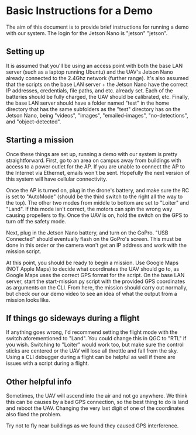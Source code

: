# Basic Instructions for a Demo

The aim of this document is to provide brief instructions for running a demo with our system. The login for the Jetson Nano is "jetson" "jetson".

## Setting up

It is assumed that you'll be using an access point with both the base LAN server (such as a laptop running Ubuntu) and the UAV's Jetson Nano already connected to the 2.4Ghz network (further range). It's also assumed that the scripts on the base LAN server + the Jetson Nano have the correct IP addresses, credentials, file paths, and etc. already set. Each of the batteries should be fully charged, the UAV should be calibrated, etc. Finally, the base LAN server should have a folder named "test" in the home directory that has the same subfolders as the "test" directory has on the Jetson Nano, being "videos", "images", "emailed-images", "no-detections", and "object-detected".

## Starting a mission

Once these things are set up, running a demo with our system is pretty straightforward. First, go to an area on campus away from buildings with access to a power outlet for the AP. If you are unable to connect the AP to the Internet via Ethernet, emails won't be sent. Hopefully the next version of this system will have cellular connectivity.

Once the AP is turned on, plug in the drone's battery, and make sure the RC is set to "AutoMode" (should be the third switch to the right all the way to the top). The other two modes from middle to bottom are set to "Loiter" and "Land". If this mode isn't correct, the motors can spin the wrong way causing propellers to fly. Once the UAV is on, hold the switch on the GPS to turn off the safety mode.

Next, plug in the Jetson Nano battery, and turn on the GoPro. "USB Connected" should eventually flash on the GoPro's screen. This must be done in this order or the camera won't get an IP address and work with the mission script.

At this point, you should be ready to begin a mission. Use Google Maps (NOT Apple Maps) to decide what coordinates the UAV should go to, as Google Maps uses the correct GPS format for the script. On the base LAN server, start the start-mission.py script with the provided GPS coordinates as arguments on the CLI. From here, the mission should carry out normally, but check our our demo video to see an idea of what the output from a mission looks like.

## If things go sideways during a flight

If anything goes wrong, I'd recommend setting the flight mode with the switch aforementioned to "Land". You could change this in QGC to "RTL" if you wish. Switching to "Loiter" would work too, but make sure the control sticks are centered or the UAV will lose all throttle and fall from the sky. Using a CLI debugger during a flight can be helpful as well if there are issues with a script during a flight.

## Other helpful info

Sometimes, the UAV will ascend into the air and not go anywhere. We think this can be causes by a bad GPS connection, so the best thing to do is land and reboot the UAV. Changing the very last digit of one of the coordinates also fixed the problem.

Try not to fly near buildings as we found they caused GPS interference.
